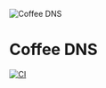 ![Coffee DNS](https://avatars.githubusercontent.com/u/83888647?s=400&u=6af02aac5d231078d812b6da713fa4cfcba2f5d1&v=4)

# Coffee DNS

[![CI](https://github.com/Coffee-DNS/coffee-dns/actions/workflows/ci.yml/badge.svg)](https://github.com/Coffee-DNS/coffee-dns/actions/workflows/ci.yml)

